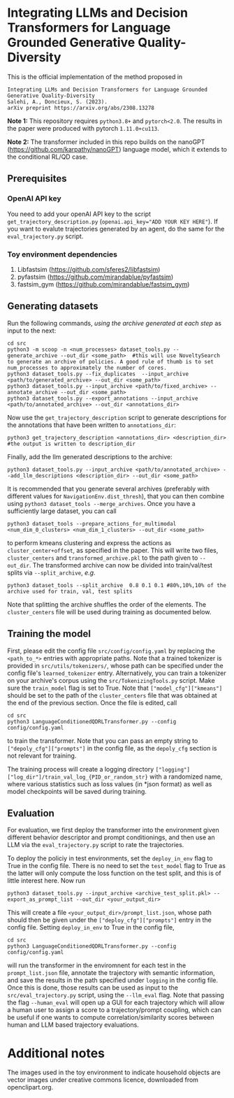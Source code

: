 
# Integrating LLMs and Decision Transformers for Language Grounded Generative Quality-Diversity

This is the official implementation of the method proposed in 

```
Integrating LLMs and Decision Transformers for Language Grounded Generative Quality-Diversity
Salehi, A., Doncieux, S. (2023).
arXiv preprint https://arxiv.org/abs/2308.13278
```

**Note 1:** This repository requires `python3.8+` and `pytorch<2.0`. The results in the paper were produced with pytorch `1.11.0+cu113`. 

**Note 2:** The transformer included in this repo builds on the nanoGPT (https://github.com/karpathy/nanoGPT) language model, which it extends to the conditional RL/QD case.

## Prerequisites

### OpenAI API key

You need to add your openAI API key to the script `get_trajectory_description.py` (`openai.api_key="ADD YOUR KEY HERE"`). If you want to evalute trajectories generated by an agent, do the same for the `eval_trajectory.py` script.

### Toy environment dependencies

1. Libfastsim (<https://github.com/sferes2/libfastsim>)
2. pyfastsim  (<https://github.com/mirandablue/pyfastsim>)
3. fastsim_gym (<https://github.com/mirandablue/fastsim_gym>)

## Generating datasets 

Run the following commands, *using the archive generated at each step* as input to the next:
```
cd src
python3 -m scoop -n <num_processes> dataset_tools.py --generate_archive --out_dir <some_path>  #this will use NoveltySearch to generate an archive of policies. A good rule of thumb is to set num_processes to approximately the number of cores. 
python3 dataset_tools.py --fix_duplicates  --input_archive <path/to/generated_archive> --out_dir <some_path> 
python3 dataset_tools.py --input_archive <path/to/fixed_archive> --annotate_archive --out_dir <some_path>
python3 dataset_tools.py --export_annotations --input_archive <path/to/annotated_archive> --out_dir <annotations_dir>
```

Now use the `get_trajectory_description` script to generate descriptions for the annotations that have been written to `annotations_dir`:

```
python3 get_trajectory_description <annotations_dir> <description_dir> #the output is written to description_dir
```

Finally, add the llm generated descriptions to the archive:

```
python3 dataset_tools.py --input_archive <path/to/annotated_archive> --add_llm_descriptions <description_dir> --out_dir <some_path> 
```

It is recommended that you generate several archives (preferably with different values for `NavigationEnv.dist_thresh`), that you can then combine using `python3 dataset_tools --merge_archives`. Once you have a sufficiently large dataset, you can call 

```
python3 dataset_tools --prepare_actions_for_multimodal <num_dim_0_clusters> <num_dim_1_clusters> --out_dir <some_path> 
```

to perform kmeans clustering and express the actions as `cluster_center+offset`, as specified in the paper. This will write two files, `cluster_centers` and `transformed_archive.pkl` to the path given to `--out_dir`. The transformed archive can now be divided into train/val/test splits via `--split_archive`, *e.g.* 

```
python3 dataset_tools --split_archive  0.8 0.1 0.1 #80%,10%,10% of the archive used for train, val, test splits
```
Note that splitting the archive shuffles the order of the elements. The `cluster_centers` file will be used during training as documented below.

## Training the model

First, please edit the config file `src/config/config.yaml` by replacing the `<path_to_*>` entries with appropriate paths. Note that a trained tokenizer is provided in `src/utils/tokenizers/`, whose path can be specified under the config file's `learned_tokenizer` entry. Alternatively, you can train a tokenizer on your archive's corpus using the `src/TokenizingTools.py` script. Make sure the `train_model` flag is set to True. Note that `["model_cfg"]["kmeans"]` should be set to the path of the `cluster_centers` file that was obtained at the end of the previous section. Once the file is edited, call

```
cd src
python3 LanguageConditionedQDRLTransformer.py --config config/config.yaml
```

to train the transformer. Note that you can pass an empty string to `["depoly_cfg"]["prompts"]` in the config file, as the `depoly_cfg` section is not relevant for training.

The training process will create a logging directory `["logging"]["log_dir"]/train_val_log_{PID_or_random_str}` with a randomized name, where various statistics such as loss values (in *json format) as well as model checkpoints will be saved during training.

## Evaluation

For evaluation, we first deploy the transformer into the environment given different behavior descriptor and prompt conditionings, and then use an LLM via the `eval_trajectory.py` script to rate the trajectories.

To deploy the policiy in test environments, set the `deploy_in_env` flag to True in the config file. There is no need to set the `test_model` flag to True as the latter will only compute the loss function on the test split, and this is of little interest here. Now run 

```
python3 dataset_tools.py --input_archive <archive_test_split.pkl> --export_as_prompt_list --out_dir <your_output_dir>
```

This will create a file `<your_output_dir>/prompt_list.json`, whose path should then be given under the `["deploy_cfg"]["prompts"]` entry in the config file. Setting `deploy_in_env` to True in the config file, 

```
cd src
python3 LanguageConditionedQDRLTransformer.py --config config/config.yaml
```
will run the transformer in the enviromnent for each test in the `prompt_list.json` file, annotate the trajectory with semantic information, and save the results in the path specified under `logging` in the config file. Once this is done, those results can be used as input to the `src/eval_trajectory.py` script, using the `--llm_eval` flag. Note that passing the flag `--human_eval` will open up a GUI for each trajectory which will allow a human user to assign a score to a trajectory/prompt coupling, which can be useful if one wants to compute correlation/similarity scores between human and LLM based trajectory evaluations.

# Additional notes

The images used in the toy environment to indicate household objects are vector images under creative commons licence, downloaded from openclipart.org.
